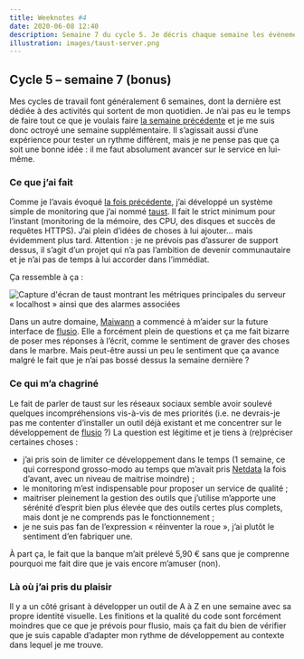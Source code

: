 ```yaml
---
title: Weeknotes #4
date: 2020-06-08 12:40
description: Semaine 7 du cycle 5. Je décris chaque semaine les évènements qui ont rythmé ma semaine en terme de travail.
illustration: images/taust-server.png
---
```


## Cycle 5&nbsp;–&nbsp;semaine 7 (bonus)

Mes cycles de travail font généralement 6 semaines, dont la dernière est dédiée
à des activités qui sortent de mon quotidien. Je n’ai pas eu le temps de faire
tout ce que je voulais faire [la semaine précédente](weeknotes-3.html) et je me
suis donc octroyé une semaine supplémentaire. Il s’agissait aussi d’une
expérience pour tester un rythme différent, mais je ne pense pas que ça soit
une bonne idée&nbsp;: il me faut absolument avancer sur le service en lui-même.

### Ce que j’ai fait

Comme je l’avais évoqué [la fois précédente](weeknotes-3.html), j’ai développé
un système simple de monitoring que j’ai nommé [taust](https://github.com/flusio/taust).
Il fait le strict minimum pour l’instant (monitoring de la mémoire, des CPU,
des disques et succès de requêtes HTTPS). J’ai plein d’idées de choses à lui
ajouter… mais évidemment plus tard. Attention&nbsp;: je ne prévois pas
d’assurer de support dessus, il s’agit d’un projet qui n’a pas l’ambition de
devenir communautaire et je n’ai pas de temps à lui accorder dans l’immédiat.

Ça ressemble à ça&nbsp;:

![Capture d'écran de taust montrant les métriques principales du serveur « localhost » ainsi que des alarmes associées](images/taust-server.png)

Dans un autre domaine, [Maiwann](https://www.maiwann.net/) a commencé à m’aider
sur la future interface de [flusio](https://github.com/flusio/flusio). Elle a
forcément plein de questions et ça me fait bizarre de poser mes réponses à
l’écrit, comme le sentiment de graver des choses dans le marbre. Mais peut-être
aussi un peu le sentiment que ça avance malgré le fait que je n’ai pas bossé
dessus la semaine dernière&nbsp;?

### Ce qui m’a chagriné

Le fait de parler de taust sur les réseaux sociaux semble avoir soulevé quelques
incompréhensions vis-à-vis de mes priorités (i.e. ne devrais-je pas me
contenter d’installer un outil déjà existant et me concentrer sur le
développement de [flusio](https://github.com/flusio/flusio) ?) La question est
légitime et je tiens à (re)préciser certaines choses&nbsp;:

- j’ai pris soin de limiter ce développement dans le temps (1 semaine, ce qui
  correspond grosso-modo au temps que m’avait pris [Netdata](https://www.netdata.cloud/)
  la fois d’avant, avec un niveau de maitrise moindre)&nbsp;;
- le monitoring m’est indispensable pour proposer un service de qualité&nbsp;;
- maitriser pleinement la gestion des outils que j’utilise m’apporte une
  sérénité d’esprit bien plus élevée que des outils certes plus complets, mais
  dont je ne comprends pas le fonctionnement&nbsp;;
- je ne suis pas fan de l’expression « réinventer la roue », j’ai plutôt le
  sentiment d’en fabriquer une.

À part ça, le fait que la banque m’ait prélevé 5,90&nbsp;€ sans que je
comprenne pourquoi me fait dire que je vais encore m’amuser (non).

### Là où j’ai pris du plaisir

Il y a un côté grisant à développer un outil de A à Z en une semaine avec sa
propre identité visuelle. Les finitions et la qualité du code sont forcément
moindres que ce que je prévois pour flusio, mais ça fait du bien de vérifier
que je suis capable d’adapter mon rythme de développement au contexte dans
lequel je me trouve.
